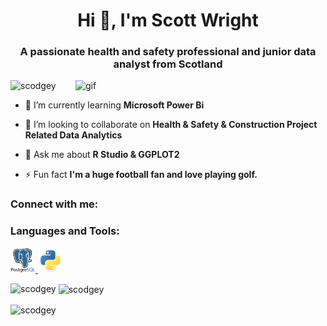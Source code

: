<h1 align="center">Hi 👋, I'm Scott Wright</h1>
<h3 align="center">A passionate health and safety professional and junior data analyst from Scotland</h3>
<img align="right" alt="gif" width="400" src="https://www.google.com/imgres?imgurl=https%3A%2F%2Fmiro.medium.com%2Fmax%2F1400%2F0*C-cPP9D2MIyeexAT.gif&imgrefurl=https%3A%2F%2Fmedium.datadriveninvestor.com%2Fthe-most-hilarious-code-comments-ever-bae3cb1030b5&tbnid=zzkkXv2Ky1bcuM&vet=12ahUKEwiX7sOs0KX4AhV8gM4BHVnUBYoQMyhIegQIARBg..i&docid=eYt4yvd3ybM-hM&w=800&h=600&itg=1&q=animated%20coding%20gif&hl=en-US&ved=2ahUKEwiX7sOs0KX4AhV8gM4BHVnUBYoQMyhIegQIARBg](https://www.google.com/imgres?imgurl=https%3A%2F%2Fcdn.dribbble.com%2Fusers%2F1365253%2Fscreenshots%2F11419536%2Ffinal_shots_for_gif.gif&imgrefurl=https%3A%2F%2Fdribbble.com%2Fkhertel%2Fcollections%2F2698277-Animation-GIFs&tbnid=7lpspiBaCF2r-M&vet=12ahUKEwiX7sOs0KX4AhV8gM4BHVnUBYoQMyhEegQIARBU..i&docid=cSdA12W8hfLQvM&w=1600&h=1200&itg=1&q=animated%20coding%20gif&hl=en-US&ved=2ahUKEwiX7sOs0KX4AhV8gM4BHVnUBYoQMyhEegQIARBU">

<p align="left"> <img src="https://komarev.com/ghpvc/?username=scodgey&label=Profile%20views&color=0e75b6&style=flat" alt="scodgey" /> </p>

- 🌱 I’m currently learning **Microsoft Power Bi**

- 👯 I’m looking to collaborate on **Health & Safety & Construction Project Related Data Analytics**

- 💬 Ask me about **R Studio & GGPLOT2**

- ⚡ Fun fact **I'm a huge football fan and love playing golf.**

<h3 align="left">Connect with me:</h3>
<p align="left">
</p>

<h3 align="left">Languages and Tools:</h3>
<p align="left"> <a href="https://www.postgresql.org" target="_blank" rel="noreferrer"> <img src="https://raw.githubusercontent.com/devicons/devicon/master/icons/postgresql/postgresql-original-wordmark.svg" alt="postgresql" width="40" height="40"/> </a> <a href="https://www.python.org" target="_blank" rel="noreferrer"> <img src="https://raw.githubusercontent.com/devicons/devicon/master/icons/python/python-original.svg" alt="python" width="40" height="40"/> </a> </p>

<p><img align="left" src="https://github-readme-stats.vercel.app/api/top-langs?username=scodgey&show_icons=true&locale=en&layout=compact" alt="scodgey" /></p>

<p>&nbsp;<img align="center" src="https://github-readme-stats.vercel.app/api?username=scodgey&show_icons=true&locale=en" alt="scodgey" /></p>

<p><img align="center" src="https://github-readme-streak-stats.herokuapp.com/?user=scodgey&" alt="scodgey" /></p>
